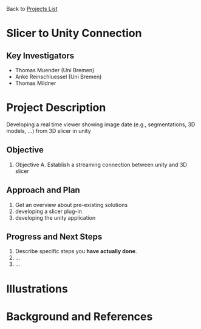 Back to [Projects List](../../README.md#ProjectsList)

# Slicer to Unity Connection

## Key Investigators

- Thomas Muender (Uni Bremen)
- Anke Reinschluessel (Uni Bremen)
- Thomas Mildner 

# Project Description

Developing a real time viewer showing image date (e.g., segmentations, 3D models, ...) from 3D slicer in unity 

## Objective

<!-- Describe here WHAT you would like to achieve (what you will have as end result). -->

1. Objective A. Establish a streaming connection between unity and 3D slicer 


## Approach and Plan

<!-- Describe here HOW you would like to achieve the objectives stated above. -->

1. Get an overview about pre-existing solutions
2. developing a slicer plug-in
3. developing the unity application

## Progress and Next Steps

<!-- Update this section as you make progress, describing of what you have ACTUALLY DONE. If there are specific steps that you could not complete then you can describe them here, too. -->

1. Describe specific steps you **have actually done**.
1. ...
1. ...

# Illustrations

<!-- Add pictures and links to videos that demonstrate what has been accomplished.
![Description of picture](Example2.jpg)
![Some more images](Example2.jpg)
-->

# Background and References

<!-- If you developed any software, include link to the source code repository. If possible, also add links to sample data, and to any relevant publications. -->
